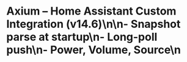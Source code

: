 # Axium – Home Assistant Custom Integration (v14.6)\n\n- Snapshot parse at startup\n- Long-poll push\n- Power, Volume, Source\n